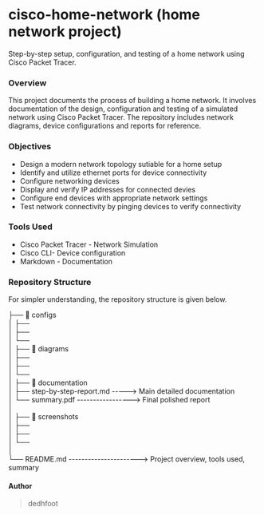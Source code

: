 # cisco-home-network (home network project)
Step-by-step setup, configuration, and testing of a home network using Cisco Packet Tracer.

### Overview
This project documents the process of building a home network. It involves documentation of the design, configuration and testing of a simulated network using Cisco Packet Tracer.
The repository includes network diagrams, device configurations and reports for reference.

### Objectives
- Design a modern network topology sutiable for a home setup
- Identify and utilize ethernet ports for device connectivity
- Configure networking devices
- Display and verify IP addresses for connected devies
- Configure end devices with appropriate network settings
- Test network connectivity by pinging devices to verify connectivity

### Tools Used
- Cisco Packet Tracer - Network Simulation
- Cisco CLI- Device configuration
- Markdown - Documentation

### Repository Structure
For simpler understanding, the repository structure is given below.

  ├── 📁 configs  
  │   ├──  
  │   ├──   
  │   └──  
  │ 
  ├── 📁 diagrams  
  │   ├──  
  │   ├──   
  │   └──   
  │
  ├── 📁 documentation  
  │   ├── step-by-step-report.md -----> Main detailed documentation  
  │   └── summary.pdf -----------------> Final polished report  
  │   
  │
  ├── 📁 screenshots  
  │   ├──   
  │   ├──   
  │   └──   
  │  
  └── README.md ----------------------> Project overview, tools used, summary

#### Author
> dedhfoot
